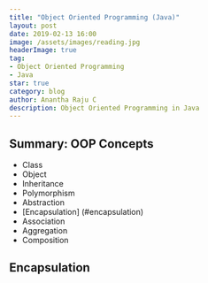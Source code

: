 ```yaml
---
title: "Object Oriented Programming (Java)"
layout: post
date: 2019-02-13 16:00
image: /assets/images/reading.jpg
headerImage: true
tag:
- Object Oriented Programming
- Java
star: true
category: blog
author: Anantha Raju C
description: Object Oriented Programming in Java
---
```


## Summary: OOP Concepts

- Class
- Object
- Inheritance
- Polymorphism
- Abstraction
- [Encapsulation] (#encapsulation)
- Association
- Aggregation
- Composition

## Encapsulation

<script src="https://gist.github.com/AnanthaRajuC/8ad78824899f8f5c019a0881945c3fbe.js?file=Book.java"></script>
